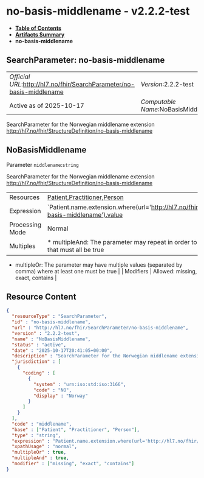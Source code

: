 # no-basis-middlename - v2.2.2-test

* [**Table of Contents**](toc.md)
* [**Artifacts Summary**](artifacts.md)
* **no-basis-middlename**

## SearchParameter: no-basis-middlename 

| | |
| :--- | :--- |
| *Official URL*:http://hl7.no/fhir/SearchParameter/no-basis-middlename | *Version*:2.2.2-test |
| Active as of 2025-10-17 | *Computable Name*:NoBasisMiddlename |

 
SearchParameter for the Norwegian middlename extension http://hl7.no/fhir/StructureDefinition/no-basis-middlename 

## NoBasisMiddlename

Parameter `middlename`:`string`

SearchParameter for the Norwegian middlename extension http://hl7.no/fhir/StructureDefinition/no-basis-middlename

| | |
| :--- | :--- |
| Resources | [Patient](http://hl7.org/fhir/R4/patient.html),[Practitioner](http://hl7.org/fhir/R4/practitioner.html),[Person](http://hl7.org/fhir/R4/person.html) |
| Expression | `Patient.name.extension.where(url='http://hl7.no/fhir/StructureDefinition/no-basis-middlename').value | Practitioner.name.extension.where(url='http://hl7.no/fhir/StructureDefinition/no-basis-middlename').value | Person.name.extension.where(url='http://hl7.no/fhir/StructureDefinition/no-basis-middlename').value` |
| Processing Mode | Normal |
| Multiples | * multipleAnd: The parameter may repeat in order to specify multiple values that must all be true
* multipleOr: The parameter may have multiple values (separated by comma) where at least one must be true
 |
| Modifiers | Allowed: missing, exact, contains |



## Resource Content

```json
{
  "resourceType" : "SearchParameter",
  "id" : "no-basis-middlename",
  "url" : "http://hl7.no/fhir/SearchParameter/no-basis-middlename",
  "version" : "2.2.2-test",
  "name" : "NoBasisMiddlename",
  "status" : "active",
  "date" : "2025-10-17T20:41:05+00:00",
  "description" : "SearchParameter for the Norwegian middlename extension http://hl7.no/fhir/StructureDefinition/no-basis-middlename",
  "jurisdiction" : [
    {
      "coding" : [
        {
          "system" : "urn:iso:std:iso:3166",
          "code" : "NO",
          "display" : "Norway"
        }
      ]
    }
  ],
  "code" : "middlename",
  "base" : ["Patient", "Practitioner", "Person"],
  "type" : "string",
  "expression" : "Patient.name.extension.where(url='http://hl7.no/fhir/StructureDefinition/no-basis-middlename').value | Practitioner.name.extension.where(url='http://hl7.no/fhir/StructureDefinition/no-basis-middlename').value | Person.name.extension.where(url='http://hl7.no/fhir/StructureDefinition/no-basis-middlename').value",
  "xpathUsage" : "normal",
  "multipleOr" : true,
  "multipleAnd" : true,
  "modifier" : ["missing", "exact", "contains"]
}

```
